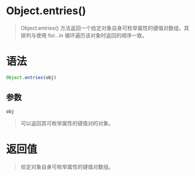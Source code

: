 # Object.entries()
> Object.entries() 方法返回一个给定对象自身可枚举属性的键值对数组，其排列与使用 for...in 循环遍历该对象时返回的顺序一致。

# 语法
```js
Object.entries(obj)
```
## 参数
`obj`
> 可以返回其可枚举属性的键值对的对象。

# 返回值
> 给定对象自身可枚举属性的键值对数组。